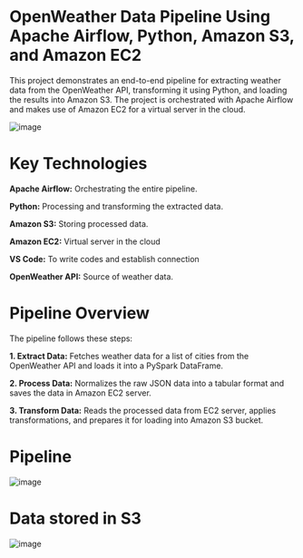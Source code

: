 # OpenWeather Data Pipeline Using Apache Airflow, Python, Amazon S3, and Amazon EC2

This project demonstrates an end-to-end pipeline for extracting weather data from the OpenWeather API, transforming it using Python, and loading the results into Amazon S3. The project is orchestrated with Apache Airflow and makes use of Amazon EC2 for a virtual server in the cloud.

![image](https://github.com/user-attachments/assets/ccdaf74e-1f9d-458a-ba96-54b96104af55)

# Key Technologies

**Apache Airflow:** Orchestrating the entire pipeline.

**Python:** Processing and transforming the extracted data.

**Amazon S3:** Storing processed data.

**Amazon EC2:** Virtual server in the cloud

**VS Code:** To write codes and establish connection

**OpenWeather API:** Source of weather data.

# Pipeline Overview

The pipeline follows these steps:

**1. Extract Data:** Fetches weather data for a list of cities from the OpenWeather API and loads it into a PySpark DataFrame.

**2. Process Data:** Normalizes the raw JSON data into a tabular format and saves the data in Amazon EC2 server.

**3. Transform Data:** Reads the processed data from EC2 server, applies transformations, and prepares it for loading into Amazon S3 bucket.

# Pipeline

![image](https://github.com/user-attachments/assets/6c9abb7b-3ef2-4867-abe5-fd69b5fe8317)

# Data stored in S3

![image](https://github.com/user-attachments/assets/9f028715-6323-48f6-90a9-a8a0878f603a)



